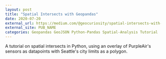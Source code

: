 ```yaml
---
layout: post
title: "Spatial Intersects with Geopandas"
date: 2020-07-20
external_url: https://medium.com/@geocuriosity/spatial-intersects-with-geopandas-420c98915ca9
external_site: PUB_NAME
categories: Geopandas GeoJSON Python-Pandas Spatial-Analysis Tutorial
---
```

A tutorial on spatial intersects in Python, using an overlay of PurpleAir's sensors as datapoints with Seattle's city limits as a polygon.